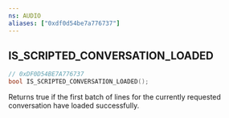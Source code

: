 ```yaml
---
ns: AUDIO
aliases: ["0xdf0d54be7a776737"]
---
```

## IS_SCRIPTED_CONVERSATION_LOADED

```c
// 0xDF0D54BE7A776737
bool IS_SCRIPTED_CONVERSATION_LOADED();
```

Returns true if the first batch of lines for the currently requested conversation have loaded successfully.

